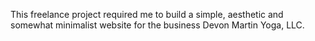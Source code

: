 This freelance project required me to build a simple, aesthetic and somewhat minimalist website for the business Devon Martin Yoga, LLC.  
